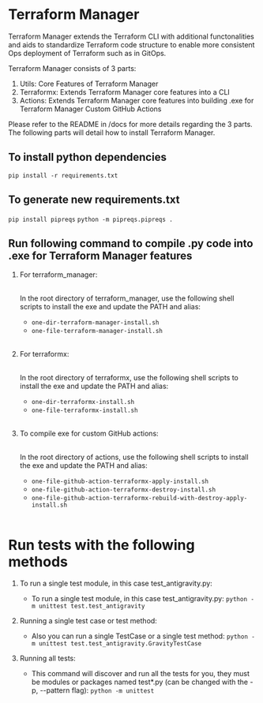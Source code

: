 # Terraform Manager

Terraform Manager extends the Terraform CLI with additional functonalities and aids to standardize Terraform code structure to enable more consistent Ops deployment of Terraform such as in GitOps.

Terraform Manager consists of 3 parts:
1. Utils: Core Features of Terraform Manager
2. Terraformx: Extends Terraform Manager core features into a CLI
3. Actions: Extends Terraform Manager core features into building .exe for Terraform Manager Custom GitHub Actions

Please refer to the README in /docs for more details regarding the 3 parts. The following parts will detail how to install Terraform Manager.

## To install python dependencies

`pip install -r requirements.txt`

## To generate new requirements.txt

`pip install pipreqs`
`python -m pipreqs.pipreqs .`

## Run following command to compile .py code into .exe for Terraform Manager features

1. For terraform_manager:<br/><br/>
      
      In the root directory of terraform_manager, use the following shell scripts to install the exe and update the PATH and alias:

      - `one-dir-terraform-manager-install.sh`
      - `one-file-terraform-manager-install.sh`
      <br/>

      
2. For terraformx:<br/><br/>

      In the root directory of terraformx, use the following shell scripts to install the exe and update the PATH and alias:
      - `one-dir-terraformx-install.sh`
      - `one-file-terraformx-install.sh`
      <br/>

3. To compile exe for custom GitHub actions:<br/><br/>  

      In the root directory of actions, use the following shell scripts to install the exe and update the PATH and alias:
      - `one-file-github-action-terraformx-apply-install.sh`
      - `one-file-github-action-terraformx-destroy-install.sh`
      - `one-file-github-action-terraformx-rebuild-with-destroy-apply-install.sh`
      <br/>

# Run tests with the following methods

1. To run a single test module, in this case test_antigravity.py:

    - To run a single test module, in this case test_antigravity.py:
      `python -m unittest test.test_antigravity`
      <br/>

2. Running a single test case or test method:

    - Also you can run a single TestCase or a single test method:
      `python -m unittest test.test_antigravity.GravityTestCase`
      <br/>

3. Running all tests:

    - This command will discover and run all the tests for you, they must be modules or packages named test\*.py (can be changed with the -p, --pattern flag):
      `python -m unittest`